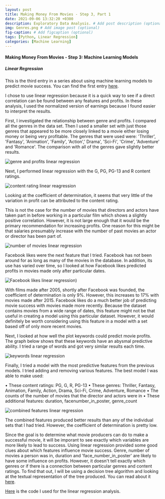 ```yaml
---
layout: post
title: Making Money From Movies - Step 3, Part 1
date: 2021-09-06 13:32:20 +0300
description: Exploratory Data Analysis. # Add post description (optional)
img: Genres.png # Add image post (optional)
fig-caption: # Add figcaption (optional)
tags: [Python, Linear Regression]
categories: [Machine Learning]
---
```


#### Making Money From Movies - Step 3: Machine Learning Models

##### Linear Regression

This is the third entry in a series about using machine learning models to predict movie success.  You can find the first entry [here](https://mariannbea.github.io//movie-studio-profits-cleaning/).

I chose to use linear regression because it is a quick way to see if a direct correlation can be found between any features and profits. In these analysis, I used the normalized version of earnings because I found easier to interpret the results. 

First, I investigated the relationship between genre and profits. I compared all the genres in the data set. Then I used a smaller set with just those genres that appeared to be more closely linked to a movie either losing money or being very profitable.  The genres that were used were: 'Thriller', 'Fantasy', 'Animation', 'Family', 'Action',' Drama', 'Sci-Fi', 'Crime', 'Adventure' and 'Romance'. The comparison with all of the genres gave slightly better results.

![genre and profits linear regression](https://user-images.githubusercontent.com/83561268/132297158-c792ff6f-baf6-4496-9b82-7a49347b286d.png)

Next, I performed linear regression with the G, PG, PG-13 and R content ratings.
  
![content rating linear reagression](https://user-images.githubusercontent.com/83561268/132297195-788da868-436a-49ab-a4a8-31b86709f16b.PNG) 

Looking at the coefficient of determination, it seems that very little of the variation in profit can be attributed to the content rating.

This is not the case for the number of movies that directors and actors have taken part in before working in a particular film which shows a slightly positive correlation.  However, it is not large enough that it would be the primary recommendation for increasing profits. One reason for this might be that salaries presumably increase with the number of past movies an actor or director has been part of.

![number of movies linear regression](https://user-images.githubusercontent.com/83561268/132297214-99703227-6029-4e23-af29-4dc4b85e7d35.png)
 
Facebook likes were the next feature that I tried.  Facebook has not been around for as long as many of the movies in the database. In addition, its use has varied over time, so I looked at how Facebook likes predicted profits in movies made only after particular dates. 

![Facebook likes linear regression](https://user-images.githubusercontent.com/83561268/132297349-b7b4a722-a932-455b-a5c6-7c0d79a247f6.PNG))

With films made after 2005, shortly after Facebook was founded, the coefficient of determination is only 9%.  However, this increases to 17% with movies made after 2015.  Facebook likes do a much better job of predicting movie success with movies made more recently.  Because the dataset contains movies from a wide range of dates, this feature might not be that useful in creating a model using this particular dataset.  However, it would definitely be worth considering using this feature in a model with a set based off of only more recent movies.
 	 	 
Next, I looked at how well the plot keywords could predict movie profits.  The graph below shows that these keywords have an abysmal predictive ability. I tried a range of words and got very similar results each time.

![keywords linear regression](https://user-images.githubusercontent.com/83561268/132297470-184e69db-bccc-4685-9af0-a5607c43bd84.PNG)
 
Finally, I tried a model with the most predictive features from the previous models.  I tried adding and removing various features. The best model I was able to make used:

•	These content ratings: PG,  G,  R, PG-13
•	These genres: Thriller, Fantasy, Animation, Family, Action, Drama, Sci-Fi, Crime, Adventure, Romance
•	The counts of the number of movies that the director and actors were in
•	These additional features: duration, facenumber_in_poster, genre_count
 
![combined features linear regression](https://user-images.githubusercontent.com/83561268/132297557-2595b64e-45e5-4a1f-b3d5-d90af21f4ddb.PNG)

The combined features produced better results than any of the individual sets that I had tried.  However, the coefficient of determination is pretty low. 

Since the goal is to determine what movie producers can do to make a successful movie, it will be imporant to see exactly which variables are more likely to lead to success. Using linear regression provided some good clues about which features influence movie success. Genre, number of movies a person was in, duration and 'face_number_in_poster' are likely to have some influence on profits. However, it doesn't tell exactly which genres or if there is a connection between particular genres and content ratings. To find that out, I will be using a decision tree algorithm and looking at the textual representation of the tree produced.  You can read about it [here]().

[Here](https://github.com/MariannBea/Movie-Studio-Analysis/blob/43cb71c1faf238a93734623185c424611396ffa3/Notebooks/Movies%20-%20Linear%20Regression.ipynb) is the code I used for the linear regression analysis.
